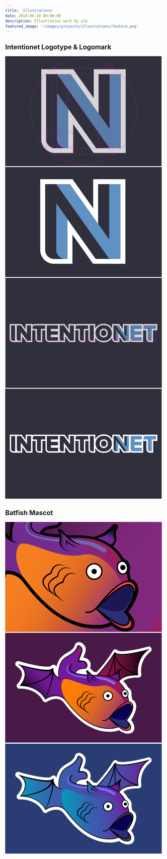 ```yaml
---
title: 'Illustrations'
date: 2018-06-30 00:00:00
description: Illustration work by alb. 
featured_image: '/images/projects/illustrations/feature.png'
---
```


## Intentionet Logotype & Logomark

<div class="gallery" data-columns="4">
	<img src="/images/projects/illustrations/intent_sketch_1.png">
    <img src="/images/projects/illustrations/intent_sketch_2.png">
    <img src="/images/projects/illustrations/intent_sketch_3.png">
    <img src="/images/projects/illustrations/intent_sketch_4.png">
</div>

## Batfish Mascot

<div class="gallery" data-columns="3">
	<img src="/images/projects/illustrations/batfish_sketch_1.png">
    <img src="/images/projects/illustrations/batfish_sketch_2.png">
    <img src="/images/projects/illustrations/batfish_sketch_3.png">
</div>
